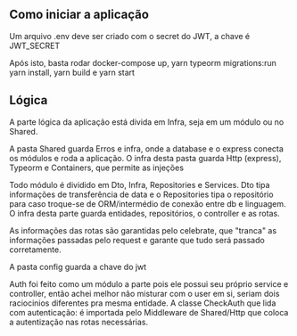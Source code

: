 ## Como iniciar a aplicação
Um arquivo .env deve ser criado com o secret do JWT, a chave é JWT_SECRET

Após isto, basta rodar docker-compose up, yarn typeorm migrations:run yarn install, yarn build e yarn start


## Lógica
A parte lógica da aplicação está divida em Infra, seja em um módulo ou no Shared.

A pasta Shared guarda Erros e infra, onde a database e o express conecta os módulos e roda a aplicação. O infra desta pasta guarda Http (express), Typeorm e Containers, que permite as injeções

Todo módulo é dividido em Dto, Infra, Repositories e Services. Dto tipa informações de transferência de data e o Repositories tipa o repositório para caso troque-se de ORM/intermédio de conexão entre db e linguagem. O infra desta parte guarda entidades, repositórios, o controller e as rotas.

As informações das rotas são garantidas pelo celebrate, que "tranca" as informações passadas pelo request e garante que tudo será passado corretamente. 

A pasta config guarda a chave do jwt

Auth foi feito como um módulo a parte pois ele possui seu próprio service e controller, então achei melhor não misturar com o user em si, seriam dois raciocinios diferentes pra mesma entidade. A classe CheckAuth que lida com autenticação: é importada pelo Middleware de Shared/Http que coloca a autentização nas rotas necessárias.